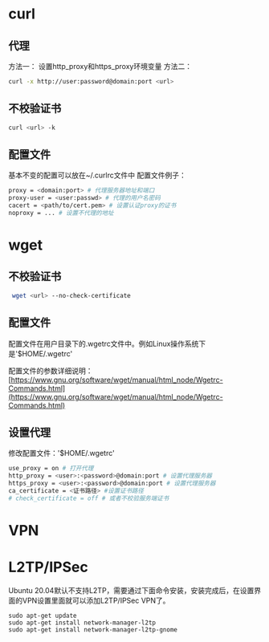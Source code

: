 # curl

## 代理
方法一： 设置http_proxy和https_proxy环境变量
方法二： 
``` bash
curl -x http://user:password@domain:port <url>
```

## 不校验证书
``` bash
curl <url> -k
```

## 配置文件
基本不变的配置可以放在~/.curlrc文件中
配置文件例子：
``` bash
proxy = <domain:port> # 代理服务器地址和端口
proxy-user = <user:passwd> # 代理的用户名密码
cacert = <path/to/cert.pem> # 设置认证proxy的证书
noproxy = ... # 设置不代理的地址
```

# wget

## 不校验证书
```bash
 wget <url> --no-check-certificate
 ```
 
 ## 配置文件
 
 配置文件在用户目录下的.wgetrc文件中。例如Linux操作系统下是'$HOME/.wgetrc'
 
 配置文件的参数详细说明：[https://www.gnu.org/software/wget/manual/html_node/Wgetrc-Commands.html](https://www.gnu.org/software/wget/manual/html_node/Wgetrc-Commands.html)
 
 ## 设置代理
 修改配置文件：'$HOME/.wgetrc'
 ```bash
 use_proxy = on # 打开代理
 http_proxy = <user>:<password>@domain:port # 设置代理服务器
 https_proxy = <user>:<password>@domain:port # 设置代理服务器
 ca_certificate = <证书路径> #设置证书路径
 # check_certificate = off # 或者不校验服务端证书
 ```

# VPN

# L2TP/IPSec

Ubuntu 20.04默认不支持L2TP，需要通过下面命令安装，安装完成后，在设置界面的VPN设置里面就可以添加L2TP/IPSec VPN了。

```
sudo apt-get update
sudo apt-get install network-manager-l2tp
sudo apt-get install network-manager-l2tp-gnome
```

